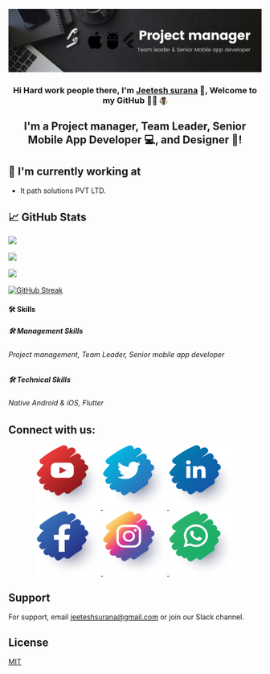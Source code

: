 <audio ref='themeSong' src="https://raw.githubusercontent.com/jeeteshsurana/jeeteshsurana/main/audio/welcome_to_my_profile.mp3" autoPlay loop></audio>

<p align="center">
  <a href="http://bitly.com/jeeteshportfolio" target="_blank" rel="noreferrer"></a>
  <img src="https://raw.githubusercontent.com/jeeteshsurana/jeeteshsurana/main/images/mobile_app_developer.png" alt="my banner"></a>
</p>



<h3 align="center">
  Hi Hard work people there, I'm <a href="http://bitly.com/jeeteshportfolio" target="_blank" rel="noreferrer">Jeetesh surana</a> 👋, Welcome to my GitHub 👨‍💻 <img align="center" src="https://raw.githubusercontent.com/jeeteshsurana/MyPublicData/main/profile/rounded_corner.png" alt="my profile" height="16" width="16"> 
</h3>
<h2 align="center">
I'm a Project manager, Team Leader, Senior Mobile App Developer 💻, and Designer 🎨!
</h2> 

  
## 🔭 I'm currently working at
- It path solutions PVT LTD.

## 📈 GitHub Stats 

![](http://github-profile-summary-cards.vercel.app/api/cards/profile-details?username=jeeteshsurana&theme=github_dark)

![](http://github-profile-summary-cards.vercel.app/api/cards/repos-per-language?username=jeeteshsurana&theme=github_dark)

![](http://github-profile-summary-cards.vercel.app/api/cards/stats?username=jeeteshsurana&theme=github_dark)

[![GitHub Streak](http://github-readme-streak-stats.herokuapp.com?user=jeeteshsurana&theme=dark&hide_border=true&date_format=M%20j%5B%2C%20Y%5D)](https://git.io/streak-stats)


#### 🛠 Skills

##### 🛠 Management Skills
###### Project management, Team Leader, Senior mobile app developer

##### 🛠 Technical Skills
###### Native Android & iOS, Flutter

## Connect with us:
<p align="center">

<p align="center">
  <a href="https://bit.ly/jeeteshYoutube" target="_blank">
  <img src="https://raw.githubusercontent.com/jeeteshsurana/mockJSON/master/social_media_icons/svg/youtube.svg" alt="youtube" height="128" width="128">
  </a>
  <a href="https://bit.ly/jeeteshTwitter" target="_blank">
  <img src="https://raw.githubusercontent.com/jeeteshsurana/mockJSON/master/social_media_icons/svg/twitter.svg" alt="youtube" height="128" width="128">
  </a>
  <a href="https://bit.ly/jeeteshLinkedIn" target="_blank">
  <img src="https://raw.githubusercontent.com/jeeteshsurana/mockJSON/master/social_media_icons/svg/linkedin.svg" alt="youtube" height="128" width="128">
  </a>
  <a href="https://bit.ly/jeeteshFb" target="_blank">
  <img src="https://raw.githubusercontent.com/jeeteshsurana/mockJSON/master/social_media_icons/svg/facebook.svg" alt="youtube" height="128" width="128">
  </a>
  <a href="https://bit.ly/jeeteshInstagram" target="_blank">
  <img src="https://raw.githubusercontent.com/jeeteshsurana/mockJSON/master/social_media_icons/svg/instagram.svg" alt="youtube" height="128" width="128">
  </a>
  <a href="https://wa.me/message/22X7VZIGRIXGM1" target="_blank">
  <img src="https://raw.githubusercontent.com/jeeteshsurana/mockJSON/master/social_media_icons/svg/what_app.svg" alt="youtube" height="128" width="128">
  </a>
</p>

## Support
For support, email jeeteshsurana@gmail.com or join our Slack channel.

## License
[MIT](https://choosealicense.com/licenses/mit/)

<!--
**jeeteshsurana/jeeteshsurana** is a ✨ _special_ ✨ repository because its `README.md` (this file) appears on your GitHub profile.

Here are some ideas to get you started:

- 🔭 I’m currently working on ...
- 🌱 I’m currently learning ...
- 👯 I’m looking to collaborate on ...
- 🤔 I’m looking for help with ...
- 💬 Ask me about ...
- 📫 How to reach me: ...
- 😄 Pronouns: ...
- ⚡ Fun fact: ...
-->
